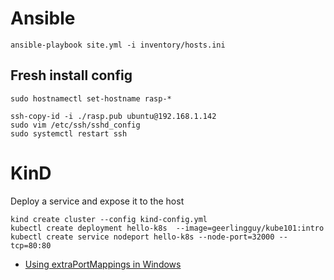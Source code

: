# Ansible

`ansible-playbook site.yml -i inventory/hosts.ini`

## Fresh install config

```
sudo hostnamectl set-hostname rasp-*

ssh-copy-id -i ./rasp.pub ubuntu@192.168.1.142
sudo vim /etc/ssh/sshd_config
sudo systemctl restart ssh
```

# KinD

Deploy a service and expose it to the host

```
kind create cluster --config kind-config.yml
kubectl create deployment hello-k8s  --image=geerlingguy/kube101:intro
kubectl create service nodeport hello-k8s --node-port=32000 --tcp=80:80
```

- [Using extraPortMappings in Windows](https://github.com/kubernetes-sigs/kind/issues/1523)
